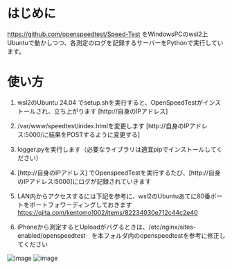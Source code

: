 # はじめに
https://github.com/openspeedtest/Speed-Test
をWindowsPCのwsl2上Ubuntuで動かしつつ、各測定のログを記録するサーバーをPythonで実行しています。

# 使い方
1. wsl2のUbuntu 24.04 でsetup.shを実行すると、OpenSpeedTestがインストールされ、立ち上がります [http://自身のIPアドレス]
1. /var/www/speedtest/index.htmlを変更します [http://自身のIPアドレス:5000/に結果をPOSTするように変更する]

1. logger.pyを実行します（必要なライブラリは適宜pipでインストールしてください）
1. [http://自身のIPアドレス] でOpenspeedTestを実行するたび、[http://自身のIPアドレス:5000]にログが記録されていきます
1. LAN内からアクセスするには下記を参考に、wsl2のUbuntuあてに80番ポートをポートフォワーディングしておきます
https://qiita.com/kentomo1002/items/82234030e712c44c2e40
1. iPhoneから測定するとUploadがバグるときは、/etc/nginx/sites-enabled/openspeedtest　を本フォルダ内のopenspeedtestを参考に修正してください

![image](https://github.com/user-attachments/assets/50fdb2e7-bdb7-4b85-95b8-ee80a03f7352)
![image](https://github.com/user-attachments/assets/56c6e0a7-653b-48bc-b930-d5cb2c3c4df2)
